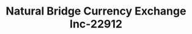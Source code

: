 ---
f_zip-code: 63115
f_state-code: MO
title: Natural Bridge Currency Exchange Inc-22912
f_phone: 314-652-4060
f_city-only: Saint Louis
f_address: 4300 Natural Bridge Avenue Saint Louis
f_location-unique-id: '22912'
slug: natural-bridge-currency-exchange-inc-22912
updated-on: '2024-05-30T13:46:58.046Z'
created-on: '2024-05-30T13:36:59.803Z'
published-on: '2024-05-30T13:54:32.469Z'
f_city-state: cms/city/saint-louis-mo.md
f_company: cms/company/natural-bridge-currency-exchange-inc.md
f_state: cms/state/missouri.md
layout: '[payday-loan].html'
tags: payday-loan
---